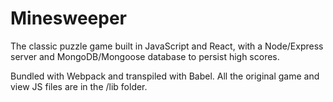 # Minesweeper

The classic puzzle game built in JavaScript and React, with a Node/Express server and
MongoDB/Mongoose database to persist high scores.

Bundled with Webpack and transpiled with Babel. All the original game and view JS files are in the /lib folder.

